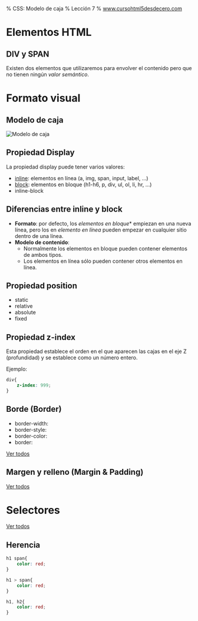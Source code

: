 % CSS: Modelo de caja
% Lección 7
% www.cursohtml5desdecero.com

# Elementos HTML

## DIV y SPAN

Existen dos elementos que utilizaremos para envolver el contenido pero que no tienen ningún *valor semántico*.

# Formato visual

## Modelo de caja

![Modelo de caja](http://www.planetoftunes.com/website-design/css/media/boxmodel.gif)

## Propiedad Display

La propiedad display puede tener varios valores:

* [inline](https://developer.mozilla.org/en-US/docs/Web/HTML/Inline_elements#Elements): elementos en línea (a, img, span, input, label, ...)
* [block](https://developer.mozilla.org/en-US/docs/Web/HTML/Block-level_elements#Elements): elementos en bloque (h1-h6, p, div, ul, ol, li, hr, ...)
* inline-block

## Diferencias entre inline y block

* **Formato**: por defecto, los *elementos en bloque** empiezan en una nueva línea, pero los en *elemento en línea* pueden empezar en cualquier sitio dentro de una línea.
* **Modelo de contenido**: 
    * Normalmente los elementos en bloque pueden contener elementos de ambos tipos.
    * Los elementos en línea sólo pueden contener otros elementos en línea.

## Propiedad position

* static
* relative
* absolute
* fixed

## Propiedad z-index

Esta propiedad establece el orden en el que aparecen las cajas en el eje Z (profundidad) y se establece como un número entero.

Ejemplo:

~~~~css
div{
    z-index: 999;
}
~~~~

## Borde (Border)

* border-width:
* border-style:
* border-color:
* border:

[Ver todos](https://www.w3.org/wiki/CSS/Properties#Border)


## Margen y relleno (Margin & Padding)

[Ver todos](https://www.w3.org/wiki/CSS/Properties#Margin_.26_Padding)

# Selectores

[Ver todos]()

## Herencia

~~~~css
h1 span{
    color: red;
}
~~~~

~~~~css
h1 > span{
    color: red;
}
~~~~

~~~~css
h1, h2{
    color: red;
}
~~~~

